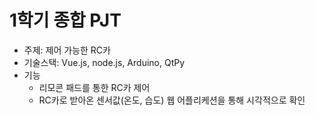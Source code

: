 # 1학기 종합 PJT

- 주제: 제어 가능한 RC카
- 기술스택: Vue.js, node.js, Arduino, QtPy
- 기능
    - 리모콘 패드를 통한 RC카 제어
    - RC카로 받아온 센서값(온도, 습도) 웹 어플리케션을 통해 시각적으로 확인
